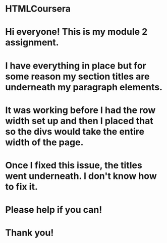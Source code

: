 # HTMLCoursera

# Hi everyone! This is my module 2 assignment. 

# I have everything in place but for some reason my section titles are underneath my paragraph elements. 
# It was working before I had the row width set up and then I placed that so the divs would take the entire width of the page.
# Once I fixed this issue, the titles went underneath. I don't know how to fix it.
# Please help if you can!

# Thank you!
